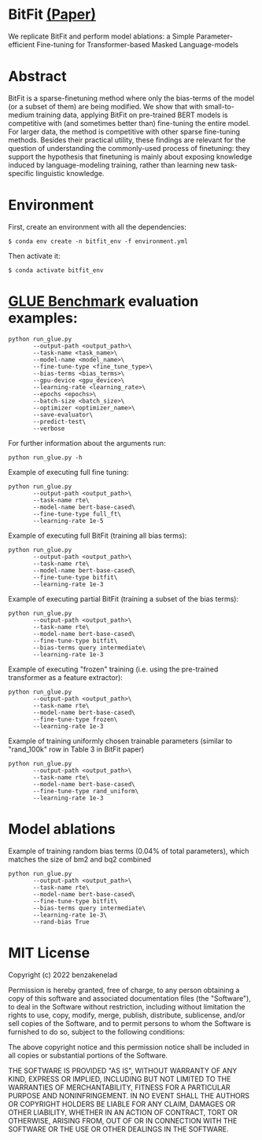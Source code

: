 # BitFit [(Paper)](https://arxiv.org/abs/2106.10199)
We replicate BitFit and perform model ablations: a Simple Parameter-efficient Fine-tuning for Transformer-based Masked Language-models

# Abstract
BitFit is a sparse-finetuning method where only the bias-terms of the model (or a subset of them) are being modified. We show that with small-to-medium training data, applying BitFit on pre-trained BERT models is competitive with (and sometimes better than) fine-tuning the entire model. For larger data, the method is competitive with other sparse fine-tuning methods.
Besides their practical utility, these findings are relevant for the question of understanding the commonly-used process of finetuning: they support the hypothesis that finetuning is mainly about exposing knowledge induced by language-modeling training, rather than learning new task-specific linguistic knowledge. 

# Environment 
First, create an environment with all the dependencies:
```
$ conda env create -n bitfit_env -f environment.yml
```
Then activate it:
```
$ conda activate bitfit_env
```

# [GLUE Benchmark](https://arxiv.org/abs/1804.07461) evaluation examples:

```
python run_glue.py 
       --output-path <output_path>\
       --task-name <task_name>\
       --model-name <model_name>\
       --fine-tune-type <fine_tune_type>\
       --bias-terms <bias_terms>\
       --gpu-device <gpu_device>\
       --learning-rate <learning_rate>\
       --epochs <epochs>\
       --batch-size <batch_size>\
       --optimizer <optimizer_name>\
       --save-evaluator\
       --predict-test\
       --verbose
```
For further information about the arguments run:
```
python run_glue.py -h
```

Example of executing full fine tuning:
```
python run_glue.py 
       --output-path <output_path>\
       --task-name rte\  
       --model-name bert-base-cased\
       --fine-tune-type full_ft\
       --learning-rate 1e-5
```

Example of executing full BitFit (training all bias terms):
```
python run_glue.py 
       --output-path <output_path>\
       --task-name rte\
       --model-name bert-base-cased\
       --fine-tune-type bitfit\
       --learning-rate 1e-3
```

Example of executing partial BitFit (training a subset of the bias terms):
```
python run_glue.py 
       --output-path <output_path>\
       --task-name rte\
       --model-name bert-base-cased\
       --fine-tune-type bitfit\
       --bias-terms query intermediate\ 
       --learning-rate 1e-3
```

Example of executing "frozen" training (i.e. using the pre-trained transformer as a feature extractor):
```
python run_glue.py 
       --output-path <output_path>\
       --task-name rte\
       --model-name bert-base-cased\
       --fine-tune-type frozen\
       --learning-rate 1e-3
```

Example of training uniformly chosen trainable parameters (similar to "rand_100k" row in Table 3 in BitFit paper)
```
python run_glue.py 
       --output-path <output_path>\
       --task-name rte\
       --model-name bert-base-cased\
       --fine-tune-type rand_uniform\
       --learning-rate 1e-3
```

<!-- Example of training uniformly chosen rows/cols from weight matrices (similar to "rand_row_col" row in Table 3 in BitFit paper)
```
python run_glue.py 
       --output-path <output_path>\
       --task-name rte\
       --model-name bert-base-cased\
       --fine-tune-type rand_uniform\
       --learning-rate 1e-3
``` -->


# Model ablations

Example of training random bias terms (0.04% of total parameters), which matches the size of bm2 and bq2 combined 
```
python run_glue.py 
       --output-path <output_path>\
       --task-name rte\
       --model-name bert-base-cased\
       --fine-tune-type bitfit\
       --bias-terms query intermediate\ 
       --learning-rate 1e-3\
       --rand-bias True
``` 



# MIT License

Copyright (c) 2022 benzakenelad

Permission is hereby granted, free of charge, to any person obtaining a copy
of this software and associated documentation files (the "Software"), to deal
in the Software without restriction, including without limitation the rights
to use, copy, modify, merge, publish, distribute, sublicense, and/or sell
copies of the Software, and to permit persons to whom the Software is
furnished to do so, subject to the following conditions:

The above copyright notice and this permission notice shall be included in all
copies or substantial portions of the Software.

THE SOFTWARE IS PROVIDED "AS IS", WITHOUT WARRANTY OF ANY KIND, EXPRESS OR
IMPLIED, INCLUDING BUT NOT LIMITED TO THE WARRANTIES OF MERCHANTABILITY,
FITNESS FOR A PARTICULAR PURPOSE AND NONINFRINGEMENT. IN NO EVENT SHALL THE
AUTHORS OR COPYRIGHT HOLDERS BE LIABLE FOR ANY CLAIM, DAMAGES OR OTHER
LIABILITY, WHETHER IN AN ACTION OF CONTRACT, TORT OR OTHERWISE, ARISING FROM,
OUT OF OR IN CONNECTION WITH THE SOFTWARE OR THE USE OR OTHER DEALINGS IN THE
SOFTWARE.

